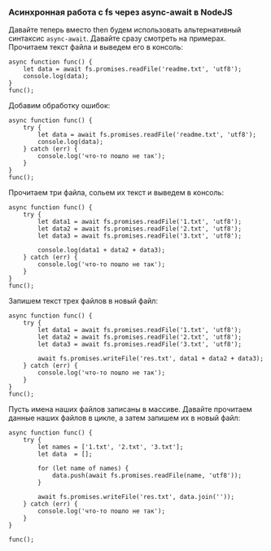 ### Асинхронная работа с fs через async-await в NodeJS
Давайте теперь вместо then будем использовать альтернативный синтаксис ``async-await``.
Давайте сразу смотреть на примерах. Прочитаем текст файла и выведем его в консоль:

```
async function func() {
	let data = await fs.promises.readFile('readme.txt', 'utf8');
	console.log(data);
}
func();
```

Добавим обработку ошибок:

```
async function func() {
	try {
		let data = await fs.promises.readFile('readme.txt', 'utf8');
		console.log(data);
	} catch (err) {
		console.log('что-то пошло не так');
	}
}
func();
```

Прочитаем три файла, сольем их текст и выведем в консоль:

```
async function func() {
	try {
		let data1 = await fs.promises.readFile('1.txt', 'utf8');
		let data2 = await fs.promises.readFile('2.txt', 'utf8');
		let data3 = await fs.promises.readFile('3.txt', 'utf8');
		
		console.log(data1 + data2 + data3);
	} catch (err) {
		console.log('что-то пошло не так');
	}
}
func();
```

Запишем текст трех файлов в новый файл:

```
async function func() {
	try {
		let data1 = await fs.promises.readFile('1.txt', 'utf8');
		let data2 = await fs.promises.readFile('2.txt', 'utf8');
		let data3 = await fs.promises.readFile('3.txt', 'utf8');
		
		await fs.promises.writeFile('res.txt', data1 + data2 + data3);
	} catch (err) {
		console.log('что-то пошло не так');
	}
}
func();
```

Пусть имена наших файлов записаны в массиве. Давайте прочитаем данные наших файлов в цикле, а затем запишем их в новый файл:

```
async function func() {
	try {
		let names = ['1.txt', '2.txt', '3.txt'];
		let data  = [];
		
		for (let name of names) {
			data.push(await fs.promises.readFile(name, 'utf8'));
		}
		
		await fs.promises.writeFile('res.txt', data.join(''));
	} catch (err) {
		console.log('что-то пошло не так');
	}
}

func();
```